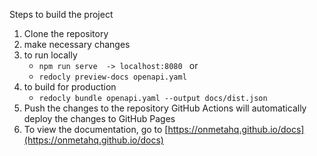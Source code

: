 Steps to build the project
1. Clone the repository
2. make necessary changes 
3. to run locally 
   - ```npm run serve  -> localhost:8080 ```
    or 
   - ```redocly preview-docs openapi.yaml ```
4. to build for production
   - ```redocly bundle openapi.yaml --output docs/dist.json```
5. Push the changes to the repository
   GitHub Actions will automatically deploy the changes to GitHub Pages
6. To view the documentation, go to [https://onmetahq.github.io/docs](https://onmetahq.github.io/docs)